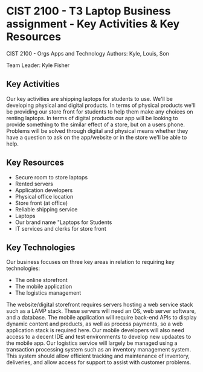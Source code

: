 # CIST 2100 - T3 Laptop Business assignment - Key Activities & Key Resources
CIST 2100 - Orgs Apps and Technology
Authors: Kyle, Louis, Son

Team Leader: Kyle Fisher

## Key Activities

Our key activities are shipping laptops for students to use. We'll be developing physical and digital products. In terms of physical products we'll be providing our store front for students to help them make any choices on renting laptops. In terms of digital products our app will be looking to provide something to the similar effect of a store, but on a users phone. Problems will be solved through digital and physical means whether they have a question to ask on the app/website or in the store we'll be able to help. 

## Key Resources

* Secure room to store laptops
* Rented servers
* Application developers
* Physical office location
* Store front (at office)
* Reliable shipping service
* Laptops
* Our brand name "Laptops for Students
* IT services and clerks for store front

## Key Technologies
Our business focuses on three key areas in relation to requiring key technologies:
* The online storefront
* The mobile application
* The logistics management

The website/digital storefront requires servers hosting a web service stack such as a LAMP stack. These servers will need an OS, web server software, and a database.
The mobile application will require back-end APIs to display dynamic content and products, as well as process payments, so a web application stack is required here. Our mobile developers will also need access to a decent IDE and test environments to develop new updaates to the mobile app.
Our logistics service will largely be managed using a transaction processing system such as an inventory management system. This system should allow efficient tracking and maintenance of inventory, deliveries, and allow access for support to assist with customer problems.
